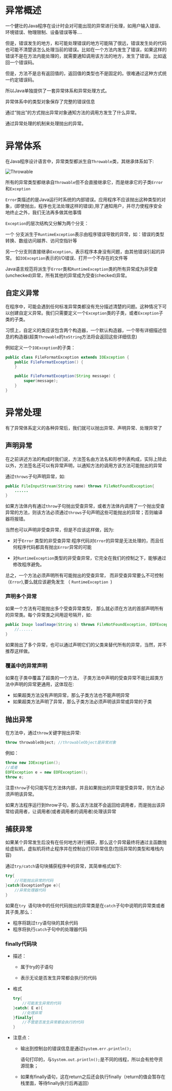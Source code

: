 # 异常概述

一个健壮的Java程序在设计时会对可能出现的异常进行处理，如用户输入错误、环境错误、物理限制、设备错误等等....

但是，错误发生的地方，和可能处理错误的地方可能隔了很远，错误发生处的代码也可能不清楚该怎么处理当前的错误。比如在一个方法内发生了错误，如果这样的错误不是在方法内能处理的，就需要通知调用该方法的地方，发生了错误。比如返回一个错误码。

但是，方法不是总有返回值的，返回值的类型也不是固定的。很难通过这种方式统一约定错误码。

所以Java单独提供了一套异常体系和异常处理方式。

异常体系中的类型对象保存了完整的错误信息

通过“抛出”的方式抛出异常对象通知方法的调用方发生了什么异常。

通过异常处理的机制来处理抛出的异常。

# 异常体系

在Java程序设计语言中，异常类型都派生自`Throwable`类，其继承体系如下:

![Throwable](https://gitee.com/wangziming707/note-pic/raw/master/img/Throwable.png)

所有的异常类型都继承自`Throwable`但不会直接继承它，而是继承它的子类`Error`和`Exception`

`Error`类描述的是Java运行时系统的内部错误。应用程序不应该抛出这种类型的对象，(即使抛出，程序也无法处理这样的错误),除了通知用户，并尽力使程序安全地终止之外，我们无法再多做其他事情

`Exception`的层次结构又分解为两个分支：

一个 分支派生于`RuntimeException`表示由程序错误导致的异常，如：错误的类型转换、数组访问越界、访问空指针等

另一个分支则直接继承`Exception`，表示程序本身没有问题，由其他错误引起的异常。 如`IOException`表示的I/O错误、打开一个不存在的文件等

Java语言规范将派生于`Error`类和`RuntimeException`类的所有异常成为非受查(unchecked)异常，所有其他的异常成为受查(checked)异常。

## 自定义异常

在程序中，可能会遇到任何标准异常类都没有充分描述清楚的问题。这种情况下可以创建自定义异常。我们只需要定义一个`Exception`类的子类，或者`Exception`子类的子类。

习惯上，自定义的类应该包含两个构造器，一个默认构造器，一个带有详细描述信息的构造器(超类`Throwable`的`toString`方法将会返回这些详细信息)

例如定义一个`IOException`的子类：

~~~java
public class FileFormatException extends IOException {
    public FileFormatException() {
    }

    public FileFormatException(String message) {
        super(message);
    }
}
~~~

# 异常处理

有了异常体系定义的各种异常后，我们就可以抛出异常、声明异常、处理异常了

## 声明异常

在之前讲述方法的构成时我们说，方法签名由方法名和形参列表构成，实际上除此以外，方法签名还可以有异常声明，以通知方法的调用方该方法可能抛出的异常

通过`throws`子句声明异常，如:

~~~java
public FileInputStream(String name) throws FileNotFoundException{
    ......
}
~~~

如果方法体内有通过`throw`子句抛出受查异常，或者方法体内调用了一个抛出受查异常的方法，则该方法必须通过`throws`子句声明这些可能抛出的异常；否则编译器将报错。

当然也可以声明非受查异常，但是不应该这样做，因为:

* 对于`Error` 类型的非受查异常:程序代码对`Error`的异常是无法处理的，而且任何程序代码都具有抛出`Error`异常的可能

* 对`RuntimeException`类型的非受查异常，它完全在我们的控制之下，能够通过修改程序避免。

总之，一个方法必须声明所有可能抛出的受查异常， 而非受查异常要么不可控制（`Error`),要么就应该避免发生 （ `RuntimeException `)  

### 声明多个异常

如果一个方法有可能抛出多个受查异常类型， 那么就必须在方法的首部声明所有的异常类。每个异常类之间用逗号隔开，如:

~~~java
public Image loadlmage(String s) throws FileNotFoundException, EOFException{
    //......
}
~~~

如果抛出了多个异常，也可以通过声明它们的父类来替代所有的异常，当然，并不推荐这样做。

### 覆盖中的异常声明

如果在子类中覆盖了超类的一个方法， 子类方法中声明的受查异常不能比超类方法中声明的异常更通用，这体现在:

* 如果超类方法没有声明异常，那么子类方法也不能声明异常
* 如果超类方法声明了异常，那么子类方法必须声明该异常或异常的子类

## 抛出异常

在方法中，通过`throw`关键字抛出异常:

~~~java
throw throwableObject; //throwableObject是异常对象
~~~

例如：

~~~java
throw new IOException();
//或者
EOFException e = new EOFException();
throw e;
~~~

注意`throw`子句只能写在方法体内部，并且如果抛出的异常是受查异常，则方法必须声明该异常。

如果方法程序运行到throw子句，那么该方法就不会返回给调用者，而是抛出该异常给调用者，让调用者(或者调用者的调用者)处理该异常

## 捕获异常

如果某个异常发生后没有在任何地方进行捕获，那么这个异常最终将通过主函数抛给虚拟机，虚拟机将终止程序并在控制台打印异常信息(包括异常的类型和堆栈内容)

通过`try/catch`语句块捕获程序中的异常，其简单格式如下:

~~~java
try{
    //可能抛出异常的代码
}catch(ExceptionType e){ 
    //异常处理器代码
}
~~~

如果在`try `语句块中的任何代码抛出的异常类是在`catch`子句中说明的异常类或者其子类,那么：

* 程序将跳过`try`语句块的其余代码
* 程序将执行`catch`子句中的处理器代码



### finally代码块

* 描述：

    * 属于try的子语句


    * 表示无论是否发生异常都会执行的代码


* 格式

    ~~~JAVA
    try{
        //可能发生异常的代码
    }catch( E e){
        //处理异常
    }finally{
        //不管是否发生异常都会执行的代码
    }
    ~~~
    
    
    
* 注意点：

    * 输出到控制台的错误信息是通过`System.err.println();`

        语句打印的，与`System.out.println();`是不同的线程，所以会有抢夺资源现象；

    * 如果有finally语句，这在return之后还会执行finally（return的值会暂存在栈里面，等待finally执行后再返回）
